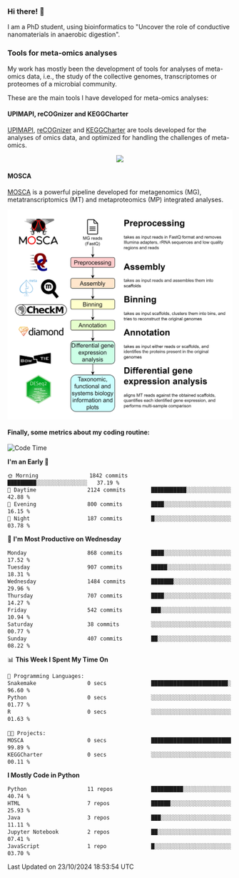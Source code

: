 ### Hi there! 👋

I am a PhD student, using bioinformatics to "Uncover the role of conductive nanomaterials in anaerobic digestion".

### Tools for meta-omics analyses

My work has mostly been the development of tools for analyses of meta-omics data, i.e., the study of the collective genomes, transcriptomes or proteomes of a microbial community.

These are the main tools I have developed for meta-omics analyses:

#### UPIMAPI, reCOGnizer and KEGGCharter

[UPIMAPI](https://github.com/iquasere/UPIMAPI), [reCOGnizer](https://github.com/iquasere/reCOGnizer) and [KEGGCharter](https://github.com/iquasere/KEGGCharter) are tools developed for the analyses of omics data, and optimized for handling the challenges of meta-omics.

<p align="center">
    <img src="assets/annotation_paper.png">
</p>

#### MOSCA

[MOSCA](https://github.com/iquasere/MOSCA) is a powerful pipeline developed for metagenomics (MG), metatranscriptomics (MT) and metaproteomics (MP) integrated analyses.

<p align="center">
    <img src="assets/mosca_workflow.png" align="center" width="700">
</p>


#### Finally, some metrics about my coding routine:

<!--START_SECTION:waka-->
![Code Time](http://img.shields.io/badge/Code%20Time-871%20hrs%2036%20mins-blue)

**I'm an Early 🐤** 

```text
🌞 Morning                1842 commits        █████████░░░░░░░░░░░░░░░░   37.19 % 
🌆 Daytime                2124 commits        ███████████░░░░░░░░░░░░░░   42.88 % 
🌃 Evening                800 commits         ████░░░░░░░░░░░░░░░░░░░░░   16.15 % 
🌙 Night                  187 commits         █░░░░░░░░░░░░░░░░░░░░░░░░   03.78 % 
```
📅 **I'm Most Productive on Wednesday** 

```text
Monday                   868 commits         ████░░░░░░░░░░░░░░░░░░░░░   17.52 % 
Tuesday                  907 commits         █████░░░░░░░░░░░░░░░░░░░░   18.31 % 
Wednesday                1484 commits        ███████░░░░░░░░░░░░░░░░░░   29.96 % 
Thursday                 707 commits         ████░░░░░░░░░░░░░░░░░░░░░   14.27 % 
Friday                   542 commits         ███░░░░░░░░░░░░░░░░░░░░░░   10.94 % 
Saturday                 38 commits          ░░░░░░░░░░░░░░░░░░░░░░░░░   00.77 % 
Sunday                   407 commits         ██░░░░░░░░░░░░░░░░░░░░░░░   08.22 % 
```


📊 **This Week I Spent My Time On** 

```text
💬 Programming Languages: 
Snakemake                0 secs              ████████████████████████░   96.60 % 
Python                   0 secs              ░░░░░░░░░░░░░░░░░░░░░░░░░   01.77 % 
R                        0 secs              ░░░░░░░░░░░░░░░░░░░░░░░░░   01.63 % 

🐱‍💻 Projects: 
MOSCA                    0 secs              █████████████████████████   99.89 % 
KEGGCharter              0 secs              ░░░░░░░░░░░░░░░░░░░░░░░░░   00.11 % 
```

**I Mostly Code in Python** 

```text
Python                   11 repos            ██████████░░░░░░░░░░░░░░░   40.74 % 
HTML                     7 repos             ██████░░░░░░░░░░░░░░░░░░░   25.93 % 
Java                     3 repos             ███░░░░░░░░░░░░░░░░░░░░░░   11.11 % 
Jupyter Notebook         2 repos             ██░░░░░░░░░░░░░░░░░░░░░░░   07.41 % 
JavaScript               1 repo              █░░░░░░░░░░░░░░░░░░░░░░░░   03.70 % 
```




 Last Updated on 23/10/2024 18:53:54 UTC
<!--END_SECTION:waka-->
